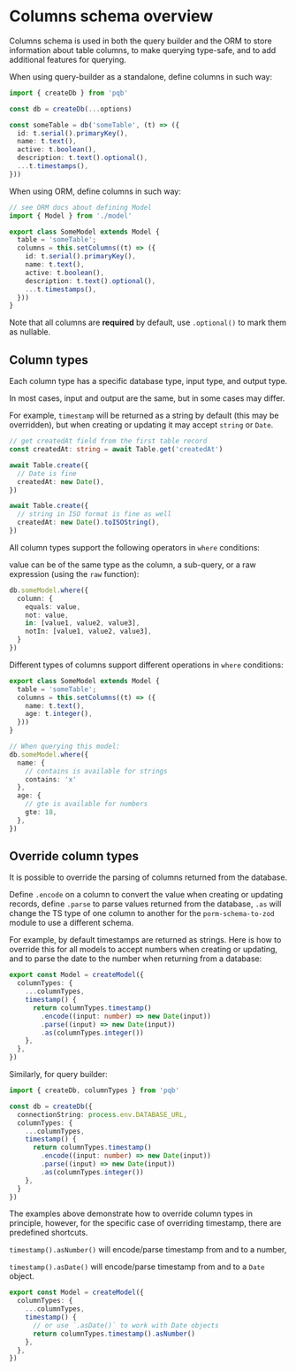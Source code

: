 # Columns schema overview

Columns schema is used in both the query builder and the ORM to store information about table columns, to make querying type-safe, and to add additional features for querying.

When using query-builder as a standalone, define columns in such way:

```ts
import { createDb } from 'pqb'

const db = createDb(...options)

const someTable = db('someTable', (t) => ({
  id: t.serial().primaryKey(),
  name: t.text(),
  active: t.boolean(),
  description: t.text().optional(),
  ...t.timestamps(),
}))
```

When using ORM, define columns in such way:

```ts
// see ORM docs about defining Model
import { Model } from './model'

export class SomeModel extends Model {
  table = 'someTable';
  columns = this.setColumns((t) => ({
    id: t.serial().primaryKey(),
    name: t.text(),
    active: t.boolean(),
    description: t.text().optional(),
    ...t.timestamps(),
  }))
}
```

Note that all columns are **required** by default, use `.optional()` to mark them as nullable.

## Column types

Each column type has a specific database type, input type, and output type.

In most cases, input and output are the same, but in some cases may differ.

For example, `timestamp` will be returned as a string by default (this may be overridden), but when creating or updating it may accept `string` or `Date`.

```ts
// get createdAt field from the first table record
const createdAt: string = await Table.get('createdAt')

await Table.create({
  // Date is fine
  createdAt: new Date(),
})

await Table.create({
  // string in ISO format is fine as well
  createdAt: new Date().toISOString(),
})
```

All column types support the following operators in `where` conditions:

value can be of the same type as the column, a sub-query, or a raw expression (using the `raw` function):

```ts
db.someModel.where({
  column: {
    equals: value,
    not: value,
    in: [value1, value2, value3],
    notIn: [value1, value2, value3],
  }
})
```

Different types of columns support different operations in `where` conditions:

```ts
export class SomeModel extends Model {
  table = 'someTable';
  columns = this.setColumns((t) => ({
    name: t.text(),
    age: t.integer(),
  }))
}

// When querying this model:
db.someModel.where({
  name: {
    // contains is available for strings
    contains: 'x'
  },
  age: {
    // gte is available for numbers
    gte: 18,
  },
})
```

## Override column types

It is possible to override the parsing of columns returned from the database.

Define `.encode` on a column to convert the value when creating or updating records,
define `.parse` to parse values returned from the database,
`.as` will change the TS type of one column to another for the `porm-schema-to-zod` module to use a different schema.

For example, by default timestamps are returned as strings.
Here is how to override this for all models to accept numbers when creating or updating,
and to parse the date to the number when returning from a database:

```ts
export const Model = createModel({
  columnTypes: {
    ...columnTypes,
    timestamp() {
      return columnTypes.timestamp()
        .encode((input: number) => new Date(input))
        .parse((input) => new Date(input))
        .as(columnTypes.integer())
    },
  },
})
```

Similarly, for query builder:

```ts
import { createDb, columnTypes } from 'pqb'

const db = createDb({
  connectionString: process.env.DATABASE_URL,
  columnTypes: {
    ...columnTypes,
    timestamp() {
      return columnTypes.timestamp()
        .encode((input: number) => new Date(input))
        .parse((input) => new Date(input))
        .as(columnTypes.integer())
    },
  }
})
```

The examples above demonstrate how to override column types in principle,
however, for the specific case of overriding timestamp, there are predefined shortcuts.

`timestamp().asNumber()` will encode/parse timestamp from and to a number,

`timestamp().asDate()` will encode/parse timestamp from and to a `Date` object.

```ts
export const Model = createModel({
  columnTypes: {
    ...columnTypes,
    timestamp() {
      // or use `.asDate()` to work with Date objects
      return columnTypes.timestamp().asNumber()
    },
  },
})
```
